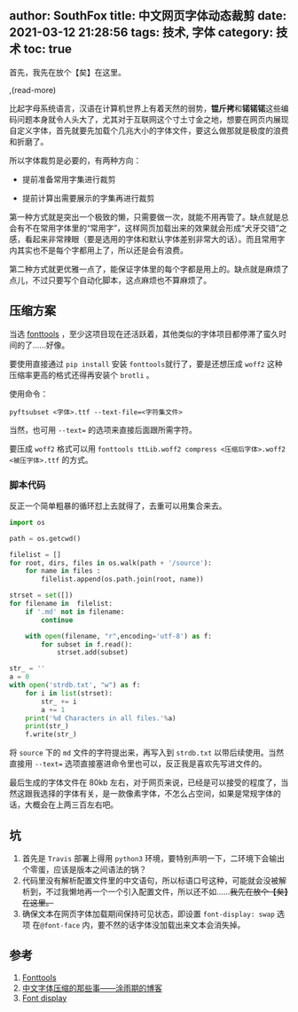 author: SouthFox
title: 中文网页字体动态裁剪
date: 2021-03-12 21:28:56
tags: 技术, 字体
category: 技术
toc: true
---

首先，我先在放个【矣】在这里。

,(read-more)

比起字母系统语言，汉语在计算机世界上有着天然的弱势，**锟斤拷**和**锘锘锘**这些编码问题本身就令人头大了，尤其对于互联网这个寸土寸金之地，想要在网页内展现自定义字体，首先就要先加载个几兆大小的字体文件，要这么做那就是极度的浪费和折磨了。

所以字体裁剪是必要的，有两种方向：

- 提前准备常用字集进行裁剪

- 提前计算出需要展示的字集再进行裁剪

第一种方式就是突出一个极致的懒，只需要做一次，就能不用再管了。缺点就是总会有不在常用字体里的“常用字”，这样网页加载出来的效果就会形成“犬牙交错”之感，看起来非常辣眼（要是选用的字体和默认字体差别非常大的话）。而且常用字内其实也不是每个字都用上了，所以还是会有浪费。

第二种方式就更优雅一点了，能保证字体里的每个字都是用上的。缺点就是麻烦了点儿，不过只要写个自动化脚本，这点麻烦也不算麻烦了。



## 压缩方案

当选 [fonttools](https://github.com/fonttools/fonttools) ，至少这项目现在还活跃着，其他类似的字体项目都停滞了蛮久时间的了……好像。

要使用直接通过 ```pip install``` 安装 ```fonttools```就行了，要是还想压成 ```woff2``` 这种压缩率更高的格式还得再安装个 ```brotli``` 。

使用命令：

```pyftsubset <字体>.ttf --text-file=<字符集文件>```

当然，也可用 ```--text=``` 的选项来直接后面跟所需字符。

要压成 ```woff2``` 格式可以用 ```fonttools ttLib.woff2 compress <压缩后字体>.woff2 <被压字体>.ttf``` 的方式。



### 脚本代码

反正一个简单粗暴的循环怼上去就得了，去重可以用集合来去。

```python
import os

path = os.getcwd()

filelist = []
for root, dirs, files in os.walk(path + '/source'):
    for name in files :
        filelist.append(os.path.join(root, name))

strset = set([])
for filename in  filelist:
    if '.md' not in filename:
        continue

    with open(filename, "r",encoding='utf-8') as f:
        for subset in f.read():
            strset.add(subset)

str_ = ''
a = 0
with open('strdb.txt', "w") as f:
    for i in list(strset):
        str_ += i
        a += 1
    print('%d Characters in all files.'%a)
    print(str_)
    f.write(str_)
```

将 ```source``` 下的 ```md``` 文件的字符提出来，再写入到 ```strdb.txt``` 以带后续使用。当然直接用 ```--text=``` 选项直接塞进命令里也可以，反正我是喜欢先写进文件的。

最后生成的字体文件在 80kb 左右，对于网页来说，已经是可以接受的程度了，当然这跟我选择的字体有关，是一款像素字体，不怎么占空间，如果是常规字体的话，大概会在上两三百左右吧。



## 坑

1. 首先是 ```Travis``` 部署上得用 ```python3``` 环境，要特别声明一下，二环境下会输出个零蛋，应该是版本之间语法的锅？
2. 代码里没有解析配置文件里的中文语句，所以标语口号这种，可能就会没被解析到，不过我懒地再一个一个引入配置文件，所以还不如……~~我先在放个【矣】在这里。~~
3. 确保文本在网页字体加载期间保持可见状态，即设置 `font-display: swap`  选项 在`@font-face` 内，要不然的话字体没加载出来文本会消失掉。



## 参考

1. [Fonttools](https://github.com/fonttools/fonttools)
2. [中文字体压缩的那些事——涂雨期的博客](https://hsingko.github.io/post/compress_webfont/)
3. [Font display](https://web.dev/font-display/)

